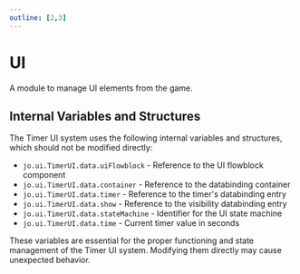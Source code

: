 ```yaml
---
outline: [2,3]
---
```

# UI <BadgeClient/>

A module to manage UI elements from the game.

<!--@include: ./autodoc/autodoc_client_functions.md-->


## Internal Variables and Structures

The Timer UI system uses the following internal variables and structures, which should not be modified directly:

- `jo.ui.TimerUI.data.uiFlowblock` - Reference to the UI flowblock component
- `jo.ui.TimerUI.data.container` - Reference to the databinding container
- `jo.ui.TimerUI.data.timer` - Reference to the timer's databinding entry
- `jo.ui.TimerUI.data.show` - Reference to the visibility databinding entry
- `jo.ui.TimerUI.data.stateMachine` - Identifier for the UI state machine
- `jo.ui.TimerUI.data.time` - Current timer value in seconds

These variables are essential for the proper functioning and state management of the Timer UI system. Modifying them directly may cause unexpected behavior.